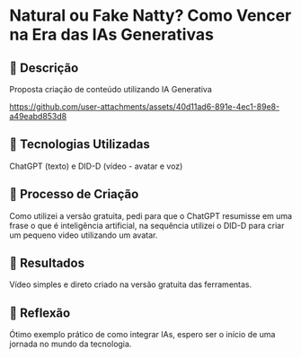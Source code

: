 # Natural ou Fake Natty? Como Vencer na Era das IAs Generativas

## 📒 Descrição
Proposta criação de conteúdo utilizando IA Generativa


https://github.com/user-attachments/assets/40d11ad6-891e-4ec1-89e8-a49eabd853d8


## 🤖 Tecnologias Utilizadas
ChatGPT (texto) e DID-D (vídeo - avatar e voz)

## 🧐 Processo de Criação
Como utilizei a versão gratuita, pedi para que o ChatGPT resumisse em uma frase o que é inteligência artificial, na sequência utilizei o DID-D para criar um pequeno video utilizando um avatar.

## 🚀 Resultados
Vídeo simples e direto criado na versão gratuita das ferramentas.

## 💭 Reflexão
Ótimo exemplo prático de como integrar IAs, espero ser o início de uma jornada no mundo da tecnologia.
